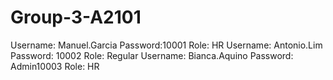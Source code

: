 # Group-3-A2101

Username: Manuel.Garcia Password:10001 Role: HR
Username: Antonio.Lim Password: 10002 Role: Regular
Username: Bianca.Aquino Password: Admin10003 Role: HR
